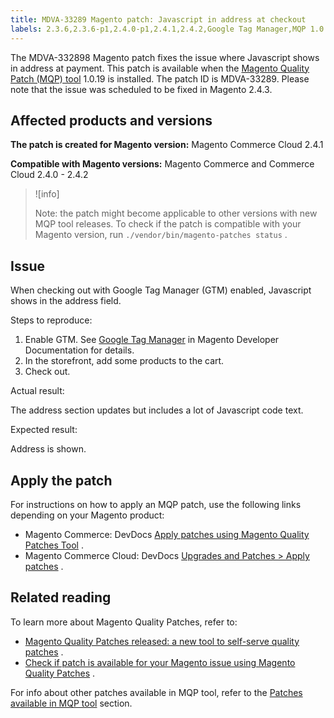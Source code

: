 ```yaml
---
title: MDVA-33289 Magento patch: Javascript in address at checkout
labels: 2.3.6,2.3.6-p1,2.4.0-p1,2.4.1,2.4.2,Google Tag Manager,MQP 1.0.19,Magento Commerce,Magento Commerce Cloud,Magento Quality Patches,address,checkout,error,javascript,support tools
---
```


The MDVA-332898 Magento patch fixes the issue where Javascript shows in address at payment. This patch is available when the [Magento Quality Patch (MQP) tool](https://support.magento.com/hc/en-us/articles/360047139492) 1.0.19 is installed. The patch ID is MDVA-33289. Please note that the issue was scheduled to be fixed in Magento 2.4.3.

## Affected products and versions

 **The patch is created for Magento version:** Magento Commerce Cloud 2.4.1

 **Compatible with Magento versions:** Magento Commerce and Commerce Cloud 2.4.0 - 2.4.2

>![info]
>
>Note: the patch might become applicable to other versions with new MQP tool releases. To check if the patch is compatible with your Magento version, run `./vendor/bin/magento-patches status` .

## Issue

When checking out with Google Tag Manager (GTM) enabled, Javascript shows in the address field.

 <span class="wysiwyg-underline">Steps to reproduce:</span> 

1. Enable GTM. See [Google Tag Manager](https://docs.magento.com/user-guide/marketing/google-tag-manager.html) in Magento Developer Documentation for details.
1. In the storefront, add some products to the cart.
1. Check out.

 <span class="wysiwyg-underline">Actual result:</span> 

The address section updates but includes a lot of Javascript code text.

 <span class="wysiwyg-underline">Expected result:</span> 

Address is shown.

## Apply the patch

For instructions on how to apply an MQP patch, use the following links depending on your Magento product:

* Magento Commerce: DevDocs [Apply patches using Magento Quality Patches Tool](https://devdocs.magento.com/guides/v2.4/comp-mgr/patching/mqp.html) .
* Magento Commerce Cloud: DevDocs [Upgrades and Patches > Apply patches](https://devdocs.magento.com/cloud/project/project-patch.html) .

## Related reading

To learn more about Magento Quality Patches, refer to:

* [Magento Quality Patches released: a new tool to self-serve quality patches](https://support.magento.com/hc/en-us/articles/360047139492) .
* [Check if patch is available for your Magento issue using Magento Quality Patches](https://support.magento.com/hc/en-us/articles/360047125252) .

For info about other patches available in MQP tool, refer to the [Patches available in MQP tool](https://support.magento.com/hc/en-us/sections/360010506631-Patches-available-in-MQP-tool-) section.